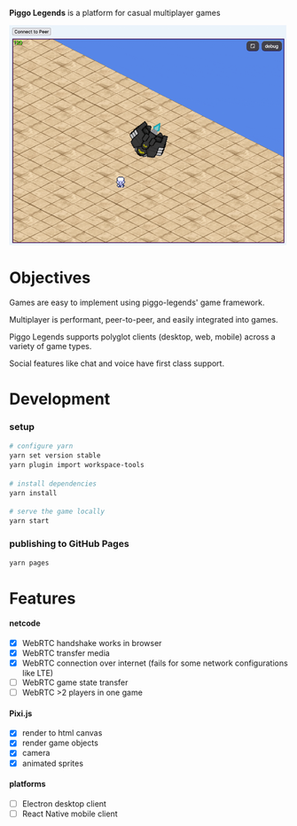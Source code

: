 __Piggo Legends__ is a platform for casual multiplayer games

<kbd>
<img src="screenshots/4.gif" style="width:500px">
</kbd>

# Objectives

Games are easy to implement using piggo-legends' game framework.

Multiplayer is performant, peer-to-peer, and easily integrated into games. 

Piggo Legends supports polyglot clients (desktop, web, mobile) across a variety of game types.

Social features like chat and voice have first class support.

# Development

### setup

```bash
# configure yarn
yarn set version stable
yarn plugin import workspace-tools

# install dependencies
yarn install

# serve the game locally
yarn start
```

### publishing to GitHub Pages
```
yarn pages
```

# Features

#### netcode
- [x] WebRTC handshake works in browser
- [x] WebRTC transfer media
- [x] WebRTC connection over internet (fails for some network configurations like LTE)
- [ ] WebRTC game state transfer
- [ ] WebRTC >2 players in one game

#### Pixi.js
- [x] render to html canvas
- [x] render game objects
- [x] camera
- [x] animated sprites

#### platforms
- [ ] Electron desktop client
- [ ] React Native mobile client

